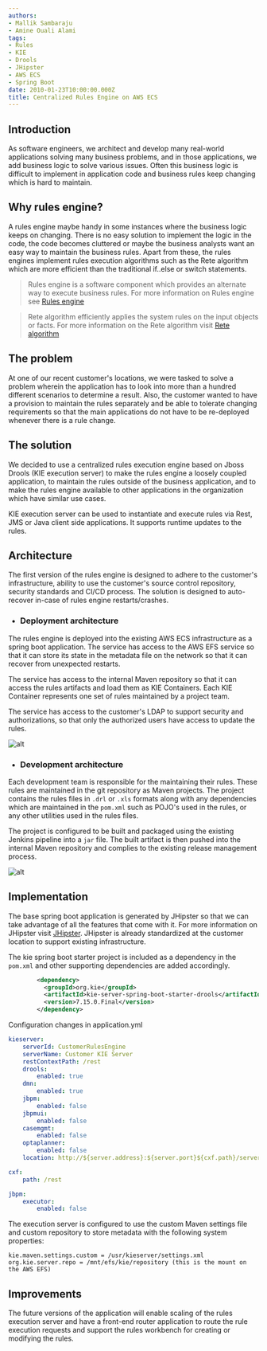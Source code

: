 ```yaml
---
authors:
- Mallik Sambaraju
- Amine Ouali Alami
tags:
- Rules
- KIE
- Drools
- JHipster
- AWS ECS
- Spring Boot
date: 2010-01-23T10:00:00.000Z
title: Centralized Rules Engine on AWS ECS
---
```


## Introduction
As software engineers, we architect and develop many real-world applications solving many business problems, and in those applications, we add business logic to solve various issues. Often this business logic is difficult to implement in application code and business rules keep changing which is hard to maintain.


## Why rules engine?
A rules engine maybe handy in some instances where the business logic keeps on changing. There is no easy solution to implement the logic in the code, the code becomes cluttered or maybe the business analysts want an easy way to maintain the business rules. Apart from these, the rules engines implement rules execution algorithms such as the Rete algorithm which are more efficient than the traditional if..else or switch statements.

>Rules engine is a software component which provides an alternate way to execute business rules. For more information on Rules engine see [Rules engine](https://martinfowler.com/bliki/RulesEngine.html)

>Rete algorithm efficiently applies the system rules on the input objects or facts. For more information on the Rete algorithm visit [Rete algorithm](https://en.wikipedia.org/wiki/Rete_algorithm)

## The problem
At one of our recent customer's locations, we were tasked to solve a problem wherein the application has to look into more than a hundred different scenarios to determine a result. Also, the customer wanted to have a provision to maintain the rules separately and be able to tolerate changing requirements so that the main applications do not have to be re-deployed whenever there is a rule change.


## The solution
We decided to use a centralized rules execution engine based on Jboss Drools (KIE execution server) to make the rules engine a loosely coupled application, to maintain the rules outside of the business application, and to make the rules engine available to other applications in the organization which have similar use cases.

KIE execution server can be used to instantiate and execute rules via Rest, JMS or Java client side applications. It supports runtime updates to the rules.



## Architecture
The first version of the rules engine is designed to adhere to the customer's infrastructure, ability to use the customer's source control repository, security standards and CI/CD process. The solution is designed to auto-recover in-case of rules engine restarts/crashes.

- ### Deployment architecture
The rules engine is deployed into the existing AWS ECS infrastructure as a spring boot application. The service has access to the AWS EFS service so that it can store its state in the metadata file on the network so that it can recover from unexpected restarts.

The service has access to the internal Maven repository so that it can access the rules artifacts and load them as KIE Containers. Each KIE Container represents one set of rules maintained by a project team.

The service has access to the customer's LDAP to support security and authorizations, so that only the authorized users have access to update the rules.

![alt](https://raw.githubusercontent.com/msambaraju/blog-usa/master/images/2019/01/Kie_Server.png)

- ### Development architecture
Each development team is responsible for the maintaining their rules. These rules are maintained in the git repository as Maven projects. The project contains the rules files in `.drl` or `.xls` formats along with any dependencies which are maintained in the `pom.xml` such as POJO's used in the rules, or any other utilities used in the rules files.

The project is configured to be built and packaged using the existing Jenkins pipeline into a `jar` file. The built artifact is then pushed into the internal Maven repository and complies to the existing release management process.

![alt](https://raw.githubusercontent.com/msambaraju/blog-usa/master/images/2019/01/Kie_Container_Process.png)

## Implementation
The base spring boot application is generated by JHipster so that we can take advantage of all the features that come with it. For more information on JHipster visit [JHipster](https://www.jhipster.tech). JHipster is already standardized at the customer location to support existing infrastructure.

The kie spring boot starter project is included as a dependency in the `pom.xml` and other supporting dependencies are added accordingly.

```xml
        <dependency>
	      <groupId>org.kie</groupId>
	      <artifactId>kie-server-spring-boot-starter-drools</artifactId>
	      <version>7.15.0.Final</version>
	    </dependency>
```

Configuration changes in application.yml
```yaml
kieserver:
    serverId: CustomerRulesEngine
    serverName: Customer KIE Server
    restContextPath: /rest
    drools:
        enabled: true
    dmn:
        enabled: true
    jbpm:
        enabled: false
    jbpmui:
        enabled: false
    casemgmt:
        enabled: false
    optaplanner:
        enabled: false
    location: http://${server.address}:${server.port}${cxf.path}/server

cxf:
    path: /rest

jbpm:
    executor:
        enabled: false
```

The execution server is configured to use the custom Maven settings file and custom repository to store metadata with the following system properties:

```
kie.maven.settings.custom = /usr/kieserver/settings.xml
org.kie.server.repo = /mnt/efs/kie/repository (this is the mount on the AWS EFS)

```

## Improvements
The future versions of the application will enable scaling of the rules execution server and have a front-end router application to route the rule execution requests and support the rules workbench for creating or modifying the rules.

